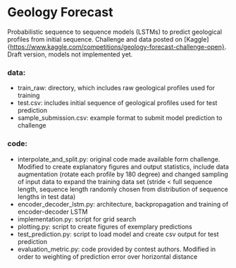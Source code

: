 # Geology Forecast
Probabilistic sequence to sequence models (LSTMs) to predict geological profiles from initial sequence.
Challenge and data posted on [Kaggle]{https://www.kaggle.com/competitions/geology-forecast-challenge-open}.
Draft version, models not implemented yet.

### data:
- train_raw: directory, which includes raw geological profiles used for training
- test.csv: includes initial sequence of geological profiles used for test prediction
- sample_submission.csv: example format to submit model prediction to challenge

### code:
- interpolate_and_split.py: original code made available form challenge. Modified to create explanatory figures and output statistics, include data augmentation (rotate each profile by 180 degree) and changed sampling of input data to expand the training data set (stride < full sequence length, sequence length randomly chosen from distribution of sequence lengths in test data)
- encoder_decoder_lstm.py: architecture, backpropagation and training of encoder-decoder LSTM
- implementation.py: script for grid search
- plotting.py: script to create figures of exemplary predictions
- test_prediction.py: script to load model and create csv output for test prediction
- evaluation_metric.py: code provided by contest authors. Modified in order to weighting of prediction error over horizontal distance
